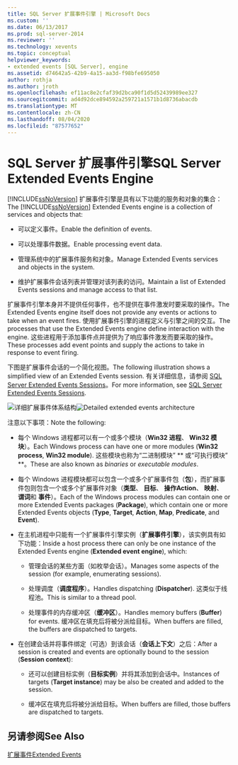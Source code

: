 ```yaml
---
title: SQL Server 扩展事件引擎 | Microsoft Docs
ms.custom: ''
ms.date: 06/13/2017
ms.prod: sql-server-2014
ms.reviewer: ''
ms.technology: xevents
ms.topic: conceptual
helpviewer_keywords:
- extended events [SQL Server], engine
ms.assetid: d74642a5-42b9-4a15-aa3d-f98bfe695050
author: rothja
ms.author: jroth
ms.openlocfilehash: ef11ac8e2cfaf39d2bca90f1d5d52439989ee327
ms.sourcegitcommit: ad4d92dce894592a259721a1571b1d8736abacdb
ms.translationtype: MT
ms.contentlocale: zh-CN
ms.lasthandoff: 08/04/2020
ms.locfileid: "87577652"
---
```

# <a name="sql-server-extended-events-engine"></a><span data-ttu-id="807cc-102">SQL Server 扩展事件引擎</span><span class="sxs-lookup"><span data-stu-id="807cc-102">SQL Server Extended Events Engine</span></span>
  <span data-ttu-id="807cc-103">[!INCLUDE[ssNoVersion](../../includes/ssnoversion-md.md)] 扩展事件引擎是具有以下功能的服务和对象的集合：</span><span class="sxs-lookup"><span data-stu-id="807cc-103">The [!INCLUDE[ssNoVersion](../../includes/ssnoversion-md.md)] Extended Events engine is a collection of services and objects that:</span></span>  
  
-   <span data-ttu-id="807cc-104">可以定义事件。</span><span class="sxs-lookup"><span data-stu-id="807cc-104">Enable the definition of events.</span></span>  
  
-   <span data-ttu-id="807cc-105">可以处理事件数据。</span><span class="sxs-lookup"><span data-stu-id="807cc-105">Enable processing event data.</span></span>  
  
-   <span data-ttu-id="807cc-106">管理系统中的扩展事件服务和对象。</span><span class="sxs-lookup"><span data-stu-id="807cc-106">Manage Extended Events services and objects in the system.</span></span>  
  
-   <span data-ttu-id="807cc-107">维护扩展事件会话列表并管理对该列表的访问。</span><span class="sxs-lookup"><span data-stu-id="807cc-107">Maintain a list of Extended Events sessions and manage access to that list.</span></span>  
  
 <span data-ttu-id="807cc-108">扩展事件引擎本身并不提供任何事件，也不提供在事件激发时要采取的操作。</span><span class="sxs-lookup"><span data-stu-id="807cc-108">The Extended Events engine itself does not provide any events or actions to take when an event fires.</span></span> <span data-ttu-id="807cc-109">使用扩展事件引擎的进程定义与引擎之间的交互。</span><span class="sxs-lookup"><span data-stu-id="807cc-109">The processes that use the Extended Events engine define interaction with the engine.</span></span> <span data-ttu-id="807cc-110">这些进程用于添加事件点并提供为了响应事件激发而要采取的操作。</span><span class="sxs-lookup"><span data-stu-id="807cc-110">These processes add event points and supply the actions to take in response to event firing.</span></span>  
  
 <span data-ttu-id="807cc-111">下图是扩展事件会话的一个简化视图。</span><span class="sxs-lookup"><span data-stu-id="807cc-111">The following illustration shows a simplified view of an Extended Events session.</span></span> <span data-ttu-id="807cc-112">有关详细信息，请参阅 [SQL Server Extended Events Sessions](sql-server-extended-events-sessions.md)。</span><span class="sxs-lookup"><span data-stu-id="807cc-112">For more information, see [SQL Server Extended Events Sessions](sql-server-extended-events-sessions.md).</span></span>  
  
 <span data-ttu-id="807cc-113">![详细扩展事件体系结构](../../database-engine/media/xearchitecturedetailed.gif "详细扩展事件体系结构")</span><span class="sxs-lookup"><span data-stu-id="807cc-113">![Detailed extended events architecture](../../database-engine/media/xearchitecturedetailed.gif "Detailed extended events architecture")</span></span>  
  
 <span data-ttu-id="807cc-114">注意以下事项：</span><span class="sxs-lookup"><span data-stu-id="807cc-114">Note the following:</span></span>  
  
-   <span data-ttu-id="807cc-115">每个 Windows 进程都可以有一个或多个模块（**Win32 进程**、 **Win32 模块**）。</span><span class="sxs-lookup"><span data-stu-id="807cc-115">Each Windows process can have one or more modules (**Win32 process**, **Win32 module**).</span></span> <span data-ttu-id="807cc-116">这些模块也称为“二进制模块” \*\* 或“可执行模块” \*\*。</span><span class="sxs-lookup"><span data-stu-id="807cc-116">These are also known as *binaries* or *executable modules*.</span></span>  
  
-   <span data-ttu-id="807cc-117">每个 Windows 进程模块都可以包含一个或多个扩展事件包（**包**），而扩展事件包则包含一个或多个扩展事件对象（**类型**、 **目标**、 **操作Action**、 **映射**、 **谓词**和 **事件**）。</span><span class="sxs-lookup"><span data-stu-id="807cc-117">Each of the Windows process modules can contain one or more Extended Events packages (**Package**), which contain one or more Extended Events objects (**Type**, **Target**, **Action**, **Map**, **Predicate**, and **Event**).</span></span>  
  
-   <span data-ttu-id="807cc-118">在主机进程中只能有一个扩展事件引擎实例（**扩展事件引擎**），该实例具有如下功能：</span><span class="sxs-lookup"><span data-stu-id="807cc-118">Inside a host process there can only be one instance of the Extended Events engine (**Extended event engine**), which:</span></span>  
  
    -   <span data-ttu-id="807cc-119">管理会话的某些方面（如枚举会话）。</span><span class="sxs-lookup"><span data-stu-id="807cc-119">Manages some aspects of the session (for example, enumerating sessions).</span></span>  
  
    -   <span data-ttu-id="807cc-120">处理调度（**调度程序**）。</span><span class="sxs-lookup"><span data-stu-id="807cc-120">Handles dispatching (**Dispatcher**).</span></span> <span data-ttu-id="807cc-121">这类似于线程池。</span><span class="sxs-lookup"><span data-stu-id="807cc-121">This is similar to a thread pool.</span></span>  
  
    -   <span data-ttu-id="807cc-122">处理事件的内存缓冲区（**缓冲区**）。</span><span class="sxs-lookup"><span data-stu-id="807cc-122">Handles memory buffers (**Buffer**) for events.</span></span> <span data-ttu-id="807cc-123">缓冲区在填充后将被分派给目标。</span><span class="sxs-lookup"><span data-stu-id="807cc-123">When buffers are filled, the buffers are dispatched to targets.</span></span>  
  
-   <span data-ttu-id="807cc-124">在创建会话并将事件绑定（可选）到该会话（**会话上下文**）之后：</span><span class="sxs-lookup"><span data-stu-id="807cc-124">After a session is created and events are optionally bound to the session (**Session context**):</span></span>  
  
    -   <span data-ttu-id="807cc-125">还可以创建目标实例（**目标实例**）并将其添加到会话中。</span><span class="sxs-lookup"><span data-stu-id="807cc-125">Instances of targets (**Target instance**) may be also be created and added to the session.</span></span>  
  
    -   <span data-ttu-id="807cc-126">缓冲区在填充后将被分派给目标。</span><span class="sxs-lookup"><span data-stu-id="807cc-126">When buffers are filled, those buffers are dispatched to targets.</span></span>  
  
## <a name="see-also"></a><span data-ttu-id="807cc-127">另请参阅</span><span class="sxs-lookup"><span data-stu-id="807cc-127">See Also</span></span>  
 [<span data-ttu-id="807cc-128">扩展事件</span><span class="sxs-lookup"><span data-stu-id="807cc-128">Extended Events</span></span>](extended-events.md)  
  
  
